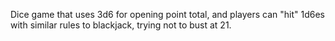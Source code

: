 
Dice game that uses 3d6 for opening point total, and players can "hit" 1d6es with similar rules to blackjack, trying not to bust at 21.